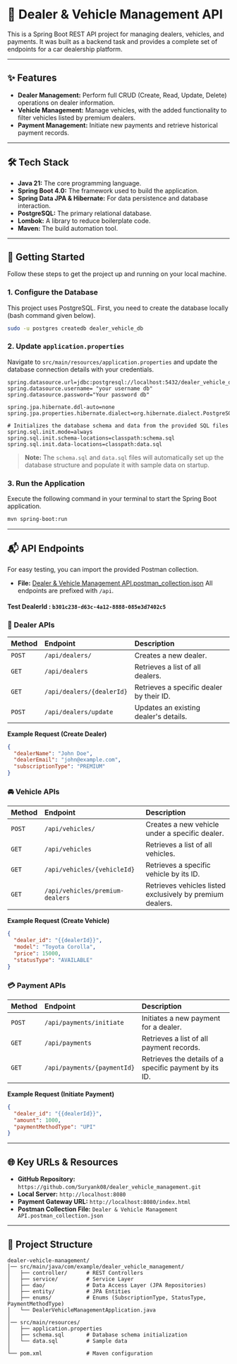 
# 🚗 Dealer & Vehicle Management API

This is a Spring Boot REST API project for managing dealers, vehicles, and payments. It was built as a backend task and provides a complete set of endpoints for a car dealership platform.

---

## ✨ Features

* **Dealer Management:** Perform full CRUD (Create, Read, Update, Delete) operations on dealer information.
* **Vehicle Management:** Manage vehicles, with the added functionality to filter vehicles listed by premium dealers.
* **Payment Management:** Initiate new payments and retrieve historical payment records.

---

## 🛠️ Tech Stack

* **Java 21:** The core programming language.
* **Spring Boot 4.0:** The framework used to build the application.
* **Spring Data JPA & Hibernate:** For data persistence and database interaction.
* **PostgreSQL:** The primary relational database.
* **Lombok:** A library to reduce boilerplate code.
* **Maven:** The build automation tool.

---

## 🚀 Getting Started

Follow these steps to get the project up and running on your local machine.

### 1. Configure the Database

This project uses PostgreSQL. First, you need to create the database locally (bash command given below).

```bash
sudo -u postgres createdb dealer_vehicle_db
````

### 2\. Update `application.properties`

Navigate to `src/main/resources/application.properties` and update the database connection details with your credentials.

```properties
spring.datasource.url=jdbc:postgresql://localhost:5432/dealer_vehicle_db
spring.datasource.username= "your username db"
spring.datasource.password="Your password db"

spring.jpa.hibernate.ddl-auto=none
spring.jpa.properties.hibernate.dialect=org.hibernate.dialect.PostgreSQLDialect

# Initializes the database schema and data from the provided SQL files
spring.sql.init.mode=always
spring.sql.init.schema-locations=classpath:schema.sql
spring.sql.init.data-locations=classpath:data.sql
```

> **Note:** The `schema.sql` and `data.sql` files will automatically set up the database structure and populate it with sample data on startup.

### 3\. Run the Application

Execute the following command in your terminal to start the Spring Boot application.

```bash
mvn spring-boot:run
```

-----

## 📬 API Endpoints
For easy testing, you can import the provided Postman collection.

* **File:** [Dealer & Vehicle Management API.postman_collection.json](DealerVehicleAPI.postman_collection.json)
All endpoints are prefixed with `/api`.
#### Test DealerId : `b301c238-d63c-4a12-8888-085e3d7402c5`
### 🧑 Dealer APIs

| Method | Endpoint | Description |
| :--- | :--- | :--- |
| `POST` | `/api/dealers/` | Creates a new dealer. |
| `GET` | `/api/dealers` | Retrieves a list of all dealers. |
| `GET` | `/api/dealers/{dealerId}` | Retrieves a specific dealer by their ID. |
| `POST` | `/api/dealers/update` | Updates an existing dealer's details. |

**Example Request (Create Dealer)**

```json
{
  "dealerName": "John Doe",
  "dealerEmail": "john@example.com",
  "subscriptionType": "PREMIUM"
}
```

### 🚘 Vehicle APIs

| Method | Endpoint | Description |
| :--- | :--- | :--- |
| `POST` | `/api/vehicles/` | Creates a new vehicle under a specific dealer. |
| `GET` | `/api/vehicles` | Retrieves a list of all vehicles. |
| `GET` | `/api/vehicles/{vehicleId}` | Retrieves a specific vehicle by its ID. |
| `GET` | `/api/vehicles/premium-dealers` | Retrieves vehicles listed exclusively by premium dealers. |

**Example Request (Create Vehicle)**

```json
{
  "dealer_id": "{{dealerId}}",
  "model": "Toyota Corolla",
  "price": 15000,
  "statusType": "AVAILABLE"
}
```

### 💳 Payment APIs

| Method | Endpoint | Description |
| :--- | :--- | :--- |
| `POST` | `/api/payments/initiate` | Initiates a new payment for a dealer. |
| `GET` | `/api/payments` | Retrieves a list of all payment records. |
| `GET` | `/api/payments/{paymentId}` | Retrieves the details of a specific payment by its ID. |

**Example Request (Initiate Payment)**

```json
{
  "dealer_id": "{{dealerId}}",
  "amount": 1000,
  "paymentMethodType": "UPI"
}
```

-----

## 🌐 Key URLs & Resources

  * **GitHub Repository:** `https://github.com/Suryank08/dealer_vehicle_management.git`
  * **Local Server:** `http://localhost:8080`
  * **Payment Gateway URL:** `http://localhost:8080/index.html`
  * **Postman Collection File:** `Dealer & Vehicle Management API.postman_collection.json`

-----

## 📂 Project Structure

```
dealer-vehicle-management/
│── src/main/java/com/example/dealer_vehicle_management/
│   ├── controller/      # REST Controllers
│   ├── service/         # Service Layer
│   ├── dao/             # Data Access Layer (JPA Repositories)
│   ├── entity/          # JPA Entities
│   ├── enums/           # Enums (SubscriptionType, StatusType, PaymentMethodType)
│   └── DealerVehicleManagementApplication.java
│
│── src/main/resources/
│   ├── application.properties
│   ├── schema.sql       # Database schema initialization
│   └── data.sql         # Sample data
│
└── pom.xml              # Maven configuration
